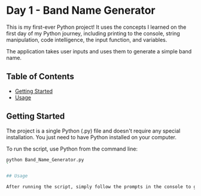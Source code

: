 # Day 1 - Band Name Generator

This is my first-ever Python project! It uses the concepts I learned on the first day of my Python journey, including printing to the console, string manipulation, code intelligence, the input function, and variables.

The application takes user inputs and uses them to generate a simple band name.

## Table of Contents

- [Getting Started](#getting-started)
- [Usage](#usage)


## Getting Started

The project is a single Python (.py) file and doesn't require any special installation. You just need to have Python installed on your computer.

To run the script, use Python from the command line:

```bash
python Band_Name_Generator.py
`

## Usage

After running the script, simply follow the prompts in the console to generate a band name.

